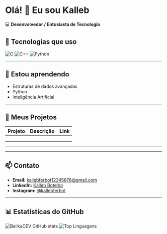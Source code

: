 # Olá! 👋 Eu sou Kalleb

💻 **Desenvolvedor / Entusiasta de Tecnologia** 

## 🔧 Tecnologias que uso

![C](https://img.shields.io/badge/-C-00599C?style=for-the-badge&logo=c&logoColor=white)
![C++](https://img.shields.io/badge/-C++-00599C?style=for-the-badge&logo=c%2B%2B&logoColor=white)
![Python](https://img.shields.io/badge/-Python-3776AB?style=for-the-badge&logo=python&logoColor=white)

---

## 🌱 Estou aprendendo

- Estruturas de dados avançadas  
- Python
- Inteligência Artificial  

---

## 📂 Meus Projetos

| Projeto | Descrição | Link |
|---------|-----------|------|
|  |  |  |
|  |  |  |
|  |  |  |

---



---

## 📫 Contato

- **Email:** [kallebferbot12345678@gmail.com](mailto:kallebferbot12345678@gmail.com)  
- **LinkedIn:** [Kalleb Botelho](https://www.linkedin.com/in/kalleb-botelho-813b6b385/)  
- **Instagram:** [@kallebferbot](https://www.instagram.com/kallebferbot/)  

---

## 📊 Estatísticas do GitHub

![BellkaDEV GitHub stats](https://github-readme-stats.vercel.app/api?username=BellkaDEV&show_icons=true&theme=tokyonight)
![Top Linguagens](https://github-readme-stats.vercel.app/api/top-langs/?username=BellkaDEV&layout=compact&theme=tokyonight)


